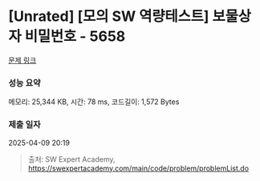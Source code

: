 # [Unrated] [모의 SW 역량테스트] 보물상자 비밀번호 - 5658 

[문제 링크](https://swexpertacademy.com/main/code/problem/problemDetail.do?contestProbId=AWXRUN9KfZ8DFAUo) 

### 성능 요약

메모리: 25,344 KB, 시간: 78 ms, 코드길이: 1,572 Bytes

### 제출 일자

2025-04-09 20:19



> 출처: SW Expert Academy, https://swexpertacademy.com/main/code/problem/problemList.do
